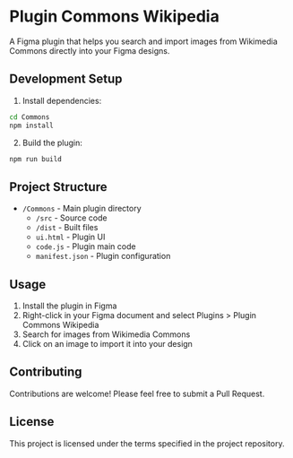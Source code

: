 # Plugin Commons Wikipedia

A Figma plugin that helps you search and import images from Wikimedia Commons directly into your Figma designs.

## Development Setup

1. Install dependencies:
```bash
cd Commons
npm install
```

2. Build the plugin:
```bash
npm run build
```

## Project Structure

- `/Commons` - Main plugin directory
  - `/src` - Source code
  - `/dist` - Built files
  - `ui.html` - Plugin UI
  - `code.js` - Plugin main code
  - `manifest.json` - Plugin configuration

## Usage

1. Install the plugin in Figma
2. Right-click in your Figma document and select Plugins > Plugin Commons Wikipedia
3. Search for images from Wikimedia Commons
4. Click on an image to import it into your design

## Contributing

Contributions are welcome! Please feel free to submit a Pull Request.

## License

This project is licensed under the terms specified in the project repository.